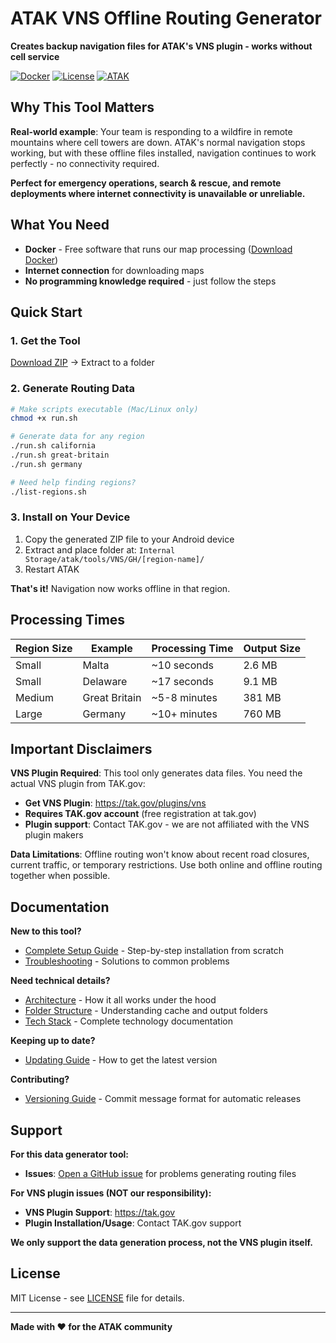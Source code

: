 # ATAK VNS Offline Routing Generator

**Creates backup navigation files for ATAK's VNS plugin - works without cell service**

[![Docker](https://img.shields.io/badge/Docker-Required-2496ED?style=flat-square&logo=docker)](https://www.docker.com/)
[![License](https://img.shields.io/badge/License-MIT-green?style=flat-square)](LICENSE)
[![ATAK](https://img.shields.io/badge/ATAK-VNS%20Plugin-orange?style=flat-square)](https://tak.gov/plugins/vns)

## Why This Tool Matters

**Real-world example**: Your team is responding to a wildfire in remote mountains where cell towers are down. ATAK's normal navigation stops working, but with these offline files installed, navigation continues to work perfectly - no connectivity required.

**Perfect for emergency operations, search & rescue, and remote deployments where internet connectivity is unavailable or unreliable.**

## What You Need

- **Docker** - Free software that runs our map processing ([Download Docker](https://www.docker.com/get-started))
- **Internet connection** for downloading maps
- **No programming knowledge required** - just follow the steps

## Quick Start

### 1. Get the Tool
[Download ZIP](https://github.com/joshuafuller/atak-vns-offline-routing-generator/archive/refs/heads/main.zip) → Extract to a folder

### 2. Generate Routing Data
```bash
# Make scripts executable (Mac/Linux only)
chmod +x run.sh

# Generate data for any region
./run.sh california
./run.sh great-britain  
./run.sh germany

# Need help finding regions?
./list-regions.sh
```

### 3. Install on Your Device
1. Copy the generated ZIP file to your Android device
2. Extract and place folder at: `Internal Storage/atak/tools/VNS/GH/[region-name]/`
3. Restart ATAK

**That's it!** Navigation now works offline in that region.

## Processing Times

| Region Size | Example | Processing Time | Output Size |
|-------------|---------|-----------------|-------------|
| Small | Malta | ~10 seconds | 2.6 MB |
| Small | Delaware | ~17 seconds | 9.1 MB |
| Medium | Great Britain | ~5-8 minutes | 381 MB |
| Large | Germany | ~10+ minutes | 760 MB |

## Important Disclaimers

**VNS Plugin Required**: This tool only generates data files. You need the actual VNS plugin from TAK.gov:
- **Get VNS Plugin**: https://tak.gov/plugins/vns
- **Requires TAK.gov account** (free registration at tak.gov)  
- **Plugin support**: Contact TAK.gov - we are not affiliated with the VNS plugin makers

**Data Limitations**: Offline routing won't know about recent road closures, current traffic, or temporary restrictions. Use both online and offline routing together when possible.

## Documentation

**New to this tool?**
- [Complete Setup Guide](docs/setup.md) - Step-by-step installation from scratch
- [Troubleshooting](docs/troubleshooting.md) - Solutions to common problems

**Need technical details?**
- [Architecture](docs/architecture.md) - How it all works under the hood
- [Folder Structure](docs/folder-structure.md) - Understanding cache and output folders
- [Tech Stack](docs/tech-stack.md) - Complete technology documentation

**Keeping up to date?**
- [Updating Guide](docs/updating.md) - How to get the latest version

**Contributing?**
- [Versioning Guide](VERSIONING.md) - Commit message format for automatic releases

## Support

**For this data generator tool:**
- **Issues**: [Open a GitHub issue](https://github.com/joshuafuller/atak-vns-offline-routing-generator/issues) for problems generating routing files

**For VNS plugin issues (NOT our responsibility):**
- **VNS Plugin Support**: https://tak.gov
- **Plugin Installation/Usage**: Contact TAK.gov support

**We only support the data generation process, not the VNS plugin itself.**

## License

MIT License - see [LICENSE](LICENSE) file for details.

---

**Made with ❤️ for the ATAK community**